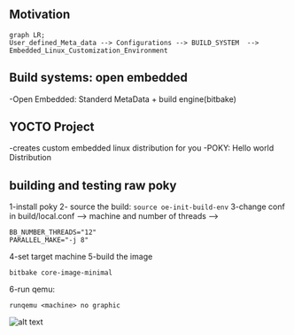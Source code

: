 ## Motivation


```mermaid
graph LR;
User_defined_Meta_data --> Configurations --> BUILD_SYSTEM  --> Embedded_Linux_Customization_Environment
```

## Build systems: open embedded
-Open Embedded: Standerd MetaData + build engine(bitbake)

## YOCTO Project 
-creates custom embedded linux distribution for you 
-POKY: Hello world Distribution

## building and testing raw poky 
1-install poky 
2- source the build:
``` source oe-init-build-env ```
3-change conf in build/local.conf --> machine and number of threads --> 
``` 
BB_NUMBER_THREADS="12"
PARALLEL_MAKE="-j 8"
```
4-set target machine
5-build the image 
```
bitbake core-image-minimal
```
6-run qemu:
```
runqemu <machine> no graphic
```

![alt text](./PokyImage.png)

